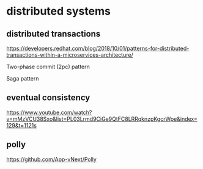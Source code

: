 # distributed systems

## distributed transactions

https://developers.redhat.com/blog/2018/10/01/patterns-for-distributed-transactions-within-a-microservices-architecture/

Two-phase commit (2pc) pattern

Saga pattern

## eventual consistency

https://www.youtube.com/watch?v=mMzVCU38Sxo&list=PL03Lrmd9CiGe9QtFC8LRRqknzpKgcrWpe&index=129&t=1121s

## polly

https://github.com/App-vNext/Polly